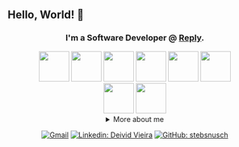 ## Hello, World! 👋

<div align="center">

### I'm a Software Developer @ [Reply](https://www.reply.com).

<div>
  <img src="https://cdn.jsdelivr.net/gh/devicons/devicon/icons/java/java-original.svg" width="60"/>
  <img src="https://cdn.jsdelivr.net/gh/devicons/devicon@latest/icons/kotlin/kotlin-original.svg" width="60"/>      
  <img src="https://cdn.jsdelivr.net/gh/devicons/devicon/icons/python/python-original.svg" width="60"/>
  <img src="https://cdn.jsdelivr.net/gh/devicons/devicon/icons/cplusplus/cplusplus-original.svg" width="60"/>
  <img src="https://cdn.jsdelivr.net/gh/devicons/devicon/icons/dart/dart-original.svg" width="60"/>
  <img src="https://cdn.jsdelivr.net/gh/devicons/devicon/icons/typescript/typescript-original.svg" width="60"/>
</div>

<div>
  <img src="https://cdn.jsdelivr.net/gh/devicons/devicon/icons/html5/html5-original.svg" width="60"/>
  <img src="https://cdn.jsdelivr.net/gh/devicons/devicon/icons/css3/css3-original.svg" width="60"/>
  
</div>

<details>
  <summary>More about me</summary>
<div align="left">
 
``` js
const Joao = {
    personal: {
        fullName: 'João Pedro Nacaratti',
        birthDate: '04-06-2004',
        location: 'São Paulo, Brazil',
        interests: ['travel', 'piano', 'games', 'language learning', 'artificial intelligence'],
        motivation: [
            'Solve real-world problems through technology and machine learning'
        ],
    },
    technical: {
        technologies: {
            languages: {
                ['Java', 'Kotlin', 'Python', 'C++', 'Dart', 'TypeScript', 'HTML', 'CSS']
            },
            frameworks: {
                ['TensorFlow', 'Keras', 'Bootstrap', 'Flutter', 'Vue.js']
            },
            os: {
                ['Windows', 'Linux']
            }
        },
        academic: {
                ['Bacharelor in Mechatronics Engineering - FIAP']
        },
        languages: {
                ['Portuguese - Native'],
                ['English - Advanced']
        }
    }
}
```
  </div>
</details>

[![Gmail](https://img.shields.io/badge/Gmail-D14836?style=for-the-badge&logo=gmail&logoColor=white)](mailto:joaopedro.nacaratti@gmail.com)
[![Linkedin: Deivid Vieira](https://img.shields.io/badge/LinkedIn-0077B5?style=for-the-badge&logo=linkedin&logoColor=white)](https://www.linkedin.com/in/joaopedronacaratti/)
[![GitHub: stebsnusch](https://img.shields.io/badge/GitHub-100000?style=for-the-badge&logo=github&logoColor=white)](https://github.com/jpnacaratti)
</div>
